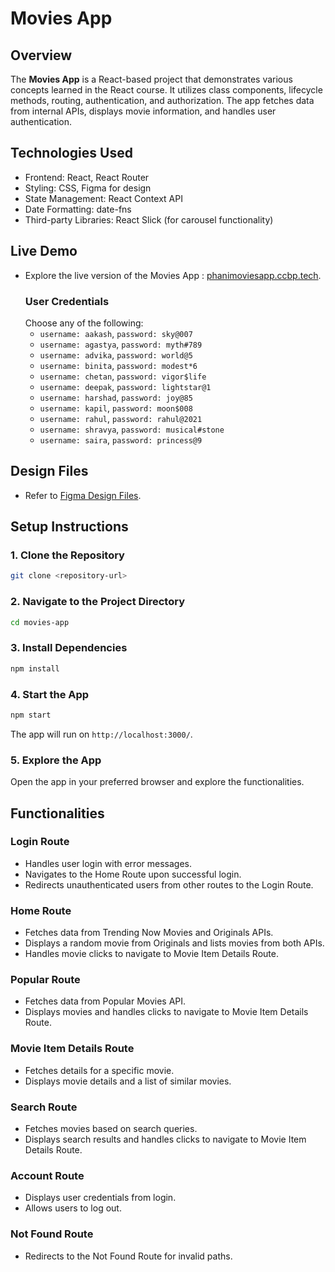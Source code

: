 # Movies App

## Overview

The **Movies App** is a React-based project that demonstrates various concepts learned in the React course. It utilizes class components, lifecycle methods, routing, authentication, and authorization. The app fetches data from internal APIs, displays movie information, and handles user authentication.

## Technologies Used
- Frontend: React, React Router
- Styling: CSS, Figma for design
- State Management: React Context API
- Date Formatting: date-fns
- Third-party Libraries: React Slick (for carousel functionality)

## Live Demo
- Explore the live version of the Movies App : [phanimoviesapp.ccbp.tech](phanimoviesapp.ccbp.tech).
    ### User Credentials
    Choose any of the following:
    - `username: aakash`, `password: sky@007`
    - `username: agastya`, `password: myth#789`
    - `username: advika`, `password: world@5`
    - `username: binita`, `password: modest*6`
    - `username: chetan`, `password: vigor$life`
    - `username: deepak`, `password: lightstar@1`
    - `username: harshad`, `password: joy@85`
    - `username: kapil`, `password: moon$008`
    - `username: rahul`, `password: rahul@2021`
    - `username: shravya`, `password: musical#stone`
    - `username: saira`, `password: princess@9`


## Design Files
-  Refer to [Figma Design Files](https://www.figma.com/file/tPdVlj0p5PESmymNkHYVgk/Movies_App?node-id=0%3A1).

## Setup Instructions

### 1. Clone the Repository
```bash
git clone <repository-url>
```
### 2. Navigate to the Project Directory
```bash
cd movies-app
```
### 3. Install Dependencies
```bash
npm install
```
### 4. Start the App
```bash
npm start
```
The app will run on `http://localhost:3000/`.

### 5. Explore the App
Open the app in your preferred browser and explore the functionalities.


## Functionalities
### Login Route
- Handles user login with error messages.
- Navigates to the Home Route upon successful login.
- Redirects unauthenticated users from other routes to the Login Route.

### Home Route
- Fetches data from Trending Now Movies and Originals APIs.
- Displays a random movie from Originals and lists movies from both APIs.
- Handles movie clicks to navigate to Movie Item Details Route.

### Popular Route
- Fetches data from Popular Movies API.
- Displays movies and handles clicks to navigate to Movie Item Details Route.

### Movie Item Details Route
- Fetches details for a specific movie.
- Displays movie details and a list of similar movies.

### Search Route
- Fetches movies based on search queries.
- Displays search results and handles clicks to navigate to Movie Item Details Route.

### Account Route
- Displays user credentials from login.
- Allows users to log out.

### Not Found Route
- Redirects to the Not Found Route for invalid paths.